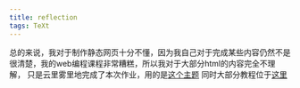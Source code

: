 ```yaml
---
title: reflection
tags: TeXt
---
```


总的来说，我对于制作静态网页十分不懂，因为我自己对于完成某些内容仍然不是很清楚，我的web编程课程非常糟糕，所以我对于大部分html的内容完全不理解，
只是云里雾里地完成了本次作业，用的是[这个主题](https://github.com/kitian616/jekyll-TeXt-theme)
同时大部分教程位于[这里](https://kitian616.github.io/jekyll-TeXt-theme/docs/en/quick-start)

<!--more-->
